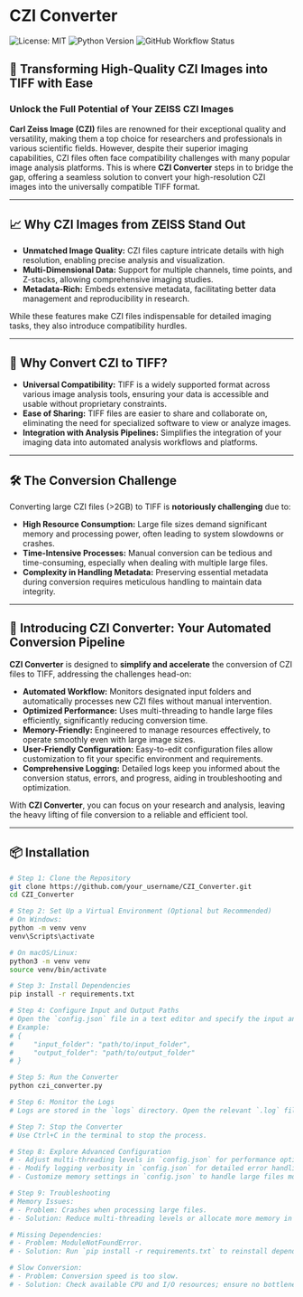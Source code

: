 # CZI Converter

![License: MIT](https://img.shields.io/badge/License-MIT-yellow.svg)
![Python Version](https://img.shields.io/badge/Python-3.7%2B-blue.svg)
![GitHub Workflow Status](https://img.shields.io/github/workflow/status/your_username/CZI_Converter/CI)

## 🌟 **Transforming High-Quality CZI Images into TIFF with Ease**

### **Unlock the Full Potential of Your ZEISS CZI Images**

**Carl Zeiss Image (CZI)** files are renowned for their exceptional quality and versatility, making them a top choice for researchers and professionals in various scientific fields. However, despite their superior imaging capabilities, CZI files often face compatibility challenges with many popular image analysis platforms. This is where **CZI Converter** steps in to bridge the gap, offering a seamless solution to convert your high-resolution CZI images into the universally compatible TIFF format.

---

## 📈 **Why CZI Images from ZEISS Stand Out**

- **Unmatched Image Quality:** CZI files capture intricate details with high resolution, enabling precise analysis and visualization.
- **Multi-Dimensional Data:** Support for multiple channels, time points, and Z-stacks, allowing comprehensive imaging studies.
- **Metadata-Rich:** Embeds extensive metadata, facilitating better data management and reproducibility in research.

While these features make CZI files indispensable for detailed imaging tasks, they also introduce compatibility hurdles.

---

## 🔄 **Why Convert CZI to TIFF?**

- **Universal Compatibility:** TIFF is a widely supported format across various image analysis tools, ensuring your data is accessible and usable without proprietary constraints.
- **Ease of Sharing:** TIFF files are easier to share and collaborate on, eliminating the need for specialized software to view or analyze images.
- **Integration with Analysis Pipelines:** Simplifies the integration of your imaging data into automated analysis workflows and platforms.

---

## 🛠️ **The Conversion Challenge**

Converting large CZI files (>2GB) to TIFF is **notoriously challenging** due to:

- **High Resource Consumption:** Large file sizes demand significant memory and processing power, often leading to system slowdowns or crashes.
- **Time-Intensive Processes:** Manual conversion can be tedious and time-consuming, especially when dealing with multiple large files.
- **Complexity in Handling Metadata:** Preserving essential metadata during conversion requires meticulous handling to maintain data integrity.

---

## 🚀 **Introducing CZI Converter: Your Automated Conversion Pipeline**

**CZI Converter** is designed to **simplify and accelerate** the conversion of CZI files to TIFF, addressing the challenges head-on:

- **Automated Workflow:** Monitors designated input folders and automatically processes new CZI files without manual intervention.
- **Optimized Performance:** Uses multi-threading to handle large files efficiently, significantly reducing conversion time.
- **Memory-Friendly:** Engineered to manage resources effectively, to operate smoothly even with large image sizes.
- **User-Friendly Configuration:** Easy-to-edit configuration files allow customization to fit your specific environment and requirements.
- **Comprehensive Logging:** Detailed logs keep you informed about the conversion status, errors, and progress, aiding in troubleshooting and optimization.

With **CZI Converter**, you can focus on your research and analysis, leaving the heavy lifting of file conversion to a reliable and efficient tool.

---

## 📦 **Installation**

```bash
# Step 1: Clone the Repository
git clone https://github.com/your_username/CZI_Converter.git
cd CZI_Converter

# Step 2: Set Up a Virtual Environment (Optional but Recommended)
# On Windows:
python -m venv venv
venv\Scripts\activate

# On macOS/Linux:
python3 -m venv venv
source venv/bin/activate

# Step 3: Install Dependencies
pip install -r requirements.txt

# Step 4: Configure Input and Output Paths
# Open the `config.json` file in a text editor and specify the input and output paths:
# Example:
# {
#     "input_folder": "path/to/input_folder",
#     "output_folder": "path/to/output_folder"
# }

# Step 5: Run the Converter
python czi_converter.py

# Step 6: Monitor the Logs
# Logs are stored in the `logs` directory. Open the relevant `.log` file to track progress or troubleshoot errors.

# Step 7: Stop the Converter
# Use Ctrl+C in the terminal to stop the process.

# Step 8: Explore Advanced Configuration
# - Adjust multi-threading levels in `config.json` for performance optimization.
# - Modify logging verbosity in `config.json` for detailed error handling and debugging.
# - Customize memory settings in `config.json` to handle large files more efficiently.

# Step 9: Troubleshooting
# Memory Issues:
# - Problem: Crashes when processing large files.
# - Solution: Reduce multi-threading levels or allocate more memory in `config.json`.

# Missing Dependencies:
# - Problem: ModuleNotFoundError.
# - Solution: Run `pip install -r requirements.txt` to reinstall dependencies.

# Slow Conversion:
# - Problem: Conversion speed is too slow.
# - Solution: Check available CPU and I/O resources; ensure no bottlenecks.
